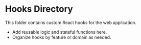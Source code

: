 # Hooks Directory

This folder contains custom React hooks for the web application.

- Add reusable logic and stateful functions here.
- Organize hooks by feature or domain as needed. 